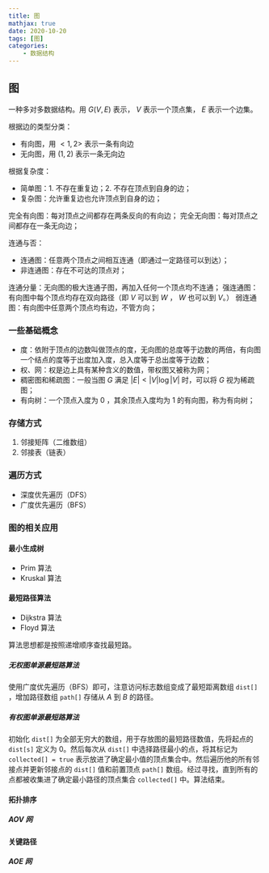 ```yaml
---
title: 图
mathjax: true
date: 2020-10-20
tags: [图]
categories: 
    - 数据结构
---
```

## 图

一种多对多数据结构。用 $G(V, E)$ 表示， $V$ 表示一个顶点集， $E$ 表示一个边集。

根据边的类型分类：

- 有向图，用 $<1, 2>$ 表示一条有向边
- 无向图，用 $(1, 2)$ 表示一条无向边

根据复杂度：

- 简单图：1. 不存在重复边；2. 不存在顶点到自身的边；
- 复杂图：允许重复边也允许顶点到自身的边；

完全有向图：每对顶点之间都存在两条反向的有向边；
完全无向图：每对顶点之间都存在一条无向边；

连通与否：

- 连通图：任意两个顶点之间相互连通（即通过一定路径可以到达）；
- 非连通图：存在不可达的顶点对；

连通分量：无向图的极大连通子图，再加入任何一个顶点均不连通；
强连通图：有向图中每个顶点均存在双向路径（即 $V$ 可以到 $W$ ， $W$ 也可以到 $V$。）
弱连通图：有向图中任意两个顶点均有边，不管方向；

### 一些基础概念

- 度：依附于顶点的边数叫做顶点的度，无向图的总度等于边数的两倍，有向图一个结点的度等于出度加入度，总入度等于总出度等于边数；
- 权、网：权是边上具有某种含义的数值，带权图又被称为网；
- 稠密图和稀疏图：一般当图 $G$ 满足 $|E| < |V|\log |V|$ 时，可以将 $G$ 视为稀疏图；
- 有向树：一个顶点入度为 0 ，其余顶点入度均为 1 的有向图，称为有向树；

### 存储方式

1. 邻接矩阵（二维数组）
2. 邻接表（链表）

### 遍历方式

- 深度优先遍历（DFS）
- 广度优先遍历（BFS）

### 图的相关应用

#### 最小生成树

- Prim 算法
- Kruskal 算法

#### 最短路径算法

- Dijkstra 算法
- Floyd 算法

算法思想都是按照递增顺序查找最短路。

##### 无权图单源最短路算法

使用广度优先遍历（BFS）即可，注意访问标志数组变成了最短距离数组 `dist[]` ，增加路径数组 `path[]` 存储从 $A$ 到 $B$ 的路径。

##### 有权图单源最短路算法

初始化 `dist[]` 为全部无穷大的数组，用于存放图的最短路径数值，先将起点的 `dist[s]` 定义为 0。然后每次从 `dist[]` 中选择路径最小的点，将其标记为 `collected[] = true` 表示放进了确定最小值的顶点集合中。然后遍历他的所有邻接点并更新邻接点的 `dist[]` 值和前置顶点 `path[]` 数组。经过寻找，直到所有的点都被收集进了确定最小路径的顶点集合 `collected[]` 中。算法结束。

#### 拓扑排序

##### AOV 网

#### 关键路径

##### AOE 网
